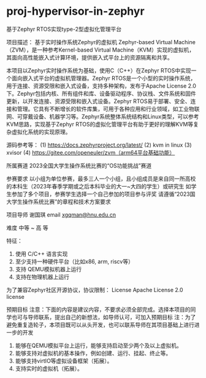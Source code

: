 # proj-hypervisor-in-zephyr
基于Zephyr RTOS实现type-2型虚拟化管理平台

项目描述：
基于实时操作系统Zephyr的虚拟机 Zephyr-based Virtual Machine（ZVM），是一种参考Kernel-based Virtual Machine（KVM）实现的虚拟机，其面向高性能嵌入式计算环境，提供嵌入式平台上的资源隔离和共享。

本项目以Zephyr实时操作系统为基础，使用C（C++）在Zephyr RTOS中实现一个面向嵌入式平台的虚拟机管理器。Zephyr RTOS是一个小型的实时操作系统，用于连接、资源受限和嵌入式设备，支持多种架构，发布于Apache License 2.0下。Zephyr包括内核、所有组件和库、设备驱动程序、协议栈、文件系统和固件更新，以开发连接、资源受限和嵌入式设备。Zephyr RTOS易于部署、安全、连接和管理。它具有不断增长的软件库集，可用于各种应用和行业领域，如工业物联网、可穿戴设备、机器学习等。Zephyr系统整体系统结构和Linux类型，可以参考KVM思路，实现基于Zephyr RTOS的虚拟化管理平台有助于更好的理解KVM等复杂虚拟化系统的实现原理。

源码参考等：
(1) https://docs.zephyrproject.org/latest/
(2) kvm in linux
(3) xvisor
(4) https://gitee.com/openeuler/zvm（arm64平台基础功能）

所属赛道
2023全国大学生操作系统比赛的“OS功能挑战”赛道

参赛要求
以小组为单位参赛，最多三人一个小组，且小组成员是来自同一所高校的本科生（2023年春季学期或之后本科毕业的大一~大四的学生）或研究生
如学生参加了多个项目，参赛学生选择一个自己参加的项目参与评奖
请遵循“2023国大学生操作系统比赛”的章程和技术方案要求

项目导师
谢国琪 email xgqman@hnu.edu.cn

难度
中等 ~ 高 等

特征：
1. 使用 C/C++ 语言实现
2. 至少支持一种硬件平台（比如x86, arm, riscv等）
3. 支持 QEMU模拟机器上运行
4. 支持在物理机器上运行

为了兼容Zephyr社区开源协议，协议限制：
License
Apache License 2.0 license

预期目标
 注意：下面的内容是建议内容，不要求必须全部完成。选择本项目的同学也可与导师联系，提出自己的新想法，如导师认可，可加入预期目标
 注：为了避免重复造轮子，本项目既可以从头开发，也可以联系导师在其项目基础上进行进一步的开发

1. 能够在QEMU模拟平台上运行，能够支持启动至少两个及以上虚拟机。
2. 能够支持对虚拟机的基本操作，例如创建、运行、挂起、终止等。
3. 能够支持virtIO等虚拟设备框架（拓展）。
4. 支持实时的虚拟机（拓展）。

